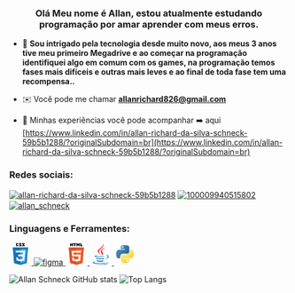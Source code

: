 <h3 align="center">Olá Meu nome é Allan, estou atualmente estudando programação por amar aprender com meus erros.</h3>

<!-- 🎸 Atualmente estou trabalhando nesse projeto : [Wikipedals](https://www.figma.com/design/blEJLJCJVAkjQZt6XLmmUJ/Untitled?node-id=0-1) coming soon-->

- 💬 **Sou intrigado pela tecnologia desde muito novo, aos meus 3 anos tive meu primeiro Megadrive e ao começar na programação identifiquei algo em comum com os games, na programação temos fases mais difíceis e outras mais leves e ao final de toda fase tem uma recompensa..**

- ✉️ Você pode me chamar **allanrichard826@gmail.com**

- 📄 Minhas experiências você pode acompanhar ➡️ aqui [https://www.linkedin.com/in/allan-richard-da-silva-schneck-59b5b1288/?originalSubdomain=br](https://www.linkedin.com/in/allan-richard-da-silva-schneck-59b5b1288/?originalSubdomain=br)

<h3 align="left">Redes sociais:</h3>
<p align="left">
<a href="https://linkedin.com/in/allan-richard-da-silva-schneck-59b5b1288" target="blank"><img align="center" src="https://raw.githubusercontent.com/rahuldkjain/github-profile-readme-generator/master/src/images/icons/Social/linked-in-alt.svg" alt="allan-richard-da-silva-schneck-59b5b1288" height="30" width="40" /></a>
<a href="https://fb.com/100009940515802" target="blank"><img align="center" src="https://raw.githubusercontent.com/rahuldkjain/github-profile-readme-generator/master/src/images/icons/Social/facebook.svg" alt="100009940515802" height="30" width="40" /></a>
<a href="https://instagram.com/allan_schneck" target="blank"><img align="center" src="https://raw.githubusercontent.com/rahuldkjain/github-profile-readme-generator/master/src/images/icons/Social/instagram.svg" alt="allan_schneck" height="30" width="40" /></a>
</p>

<h3 align="left">Linguagens e Ferramentes:</h3>
<p align="left"> <a href="https://www.w3schools.com/css/" target="_blank" rel="noreferrer"> <img src="https://raw.githubusercontent.com/devicons/devicon/master/icons/css3/css3-original-wordmark.svg" alt="css3" width="40" height="40"/> </a> <a href="https://www.figma.com/" target="_blank" rel="noreferrer"> <img src="https://www.vectorlogo.zone/logos/figma/figma-icon.svg" alt="figma" width="40" height="40"/> </a> <a href="https://www.w3.org/html/" target="_blank" rel="noreferrer"> <img src="https://raw.githubusercontent.com/devicons/devicon/master/icons/html5/html5-original-wordmark.svg" alt="html5" width="40" height="40"/> </a> <a href="https://www.java.com" target="_blank" rel="noreferrer"> <img src="https://raw.githubusercontent.com/devicons/devicon/master/icons/java/java-original.svg" alt="java" width="40" height="40"/> </a> <a href="https://www.python.org" target="_blank" rel="noreferrer"> <img src="https://raw.githubusercontent.com/devicons/devicon/master/icons/python/python-original.svg" alt="python" width="40" height="40"/> </a> </p>

![Allan Schneck GitHub stats](https://github-readme-stats.vercel.app/api?username=AllanSchneck&show_icons=true&theme=synthwave)
![Top Langs](https://github-readme-stats.vercel.app/api/top-langs/?username=AllanSchneck&layout=compact&theme=synthwave)
